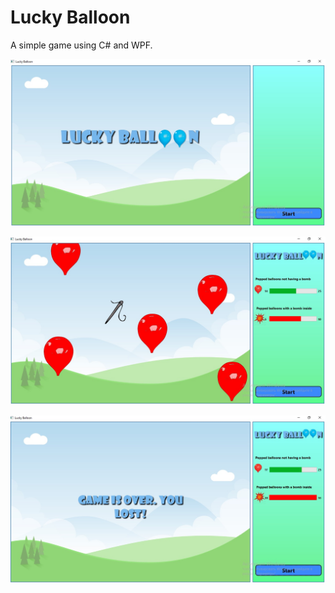# Lucky Balloon

A simple game using C# and WPF.

![game start](./game_screenshots/starter_screen.jpg)

![game in progress](./game_screenshots/game_in_progress.jpg)

![game finished](./game_screenshots/game_is_over.jpg)
